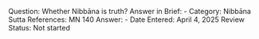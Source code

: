Question: Whether Nibbāna is truth?
Answer in Brief: -
 Category: Nibbāna
Sutta References: MN 140
Answer: -
Date Entered: April 4, 2025
Review Status: Not started